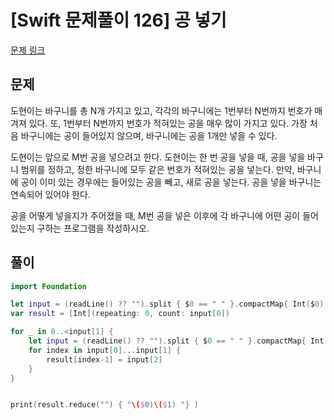 # [Swift 문제풀이 126] 공 넣기

[문제 링크](https://www.acmicpc.net/problem/10810)

## 문제

도현이는 바구니를 총 N개 가지고 있고, 각각의 바구니에는 1번부터 N번까지 번호가 매겨져 있다. 또, 1번부터 N번까지 번호가 적혀있는 공을 매우 많이 가지고 있다. 가장 처음 바구니에는 공이 들어있지 않으며, 바구니에는 공을 1개만 넣을 수 있다.

도현이는 앞으로 M번 공을 넣으려고 한다. 도현이는 한 번 공을 넣을 때, 공을 넣을 바구니 범위를 정하고, 정한 바구니에 모두 같은 번호가 적혀있는 공을 넣는다. 만약, 바구니에 공이 이미 있는 경우에는 들어있는 공을 빼고, 새로 공을 넣는다. 공을 넣을 바구니는 연속되어 있어야 한다.

공을 어떻게 넣을지가 주어졌을 때, M번 공을 넣은 이후에 각 바구니에 어떤 공이 들어 있는지 구하는 프로그램을 작성하시오.

## 풀이

```swift
import Foundation

let input = (readLine() ?? "").split { $0 == " " }.compactMap{ Int($0) }
var result = [Int](repeating: 0, count: input[0])

for _ in 0..<input[1] {
    let input = (readLine() ?? "").split { $0 == " " }.compactMap{ Int($0) }
    for index in input[0]...input[1] {
        result[index-1] = input[2]
    }
}


print(result.reduce("") { "\($0)\($1) "} )
```
